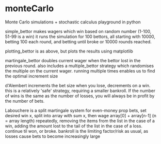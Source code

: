 # monteCarlo
Monte Carlo simulations + stochastic calculus playground in python

simple_bettor makes wagers which win based on random number (1-100, 51-99 is a win)
it runs the simulation for 100 bettors, all starting with 10000, betting 100 each round, and betting until broke or 10000 rounds reached.

plotting_bettor is as above, but plots the results using matplotlib

martingale_bettor doubles current wager when the bettor lost in the previous round. also includes a multiple_bettor strategy which randomises the multiple on the current wager. running multiple times enables us to find the optimal increment size

d'Alembert increments the bet size when you lose, decrements on a win. this is a relatively 'safe' strategy, requiring a smaller bankroll. If the number of wins is the same as the number of losses, you will always be in profit by the number of bets.

Labouchere is a split martingale system for even-money prop bets, set desired win x, split into array with sum x, then wage array[0] + array[n-1] (n = array length) repeatedly, removing the items from the list in the case of a win, adding the amount lost to the tail of the list in the case of a loss. continue til won, or broke. bankroll is the limiting factor/risk as usual, as losses cause bets to become increasingly large

